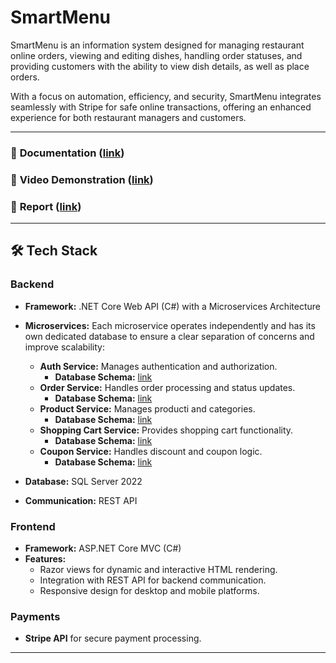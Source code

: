 # SmartMenu


SmartMenu is an information system designed for managing restaurant online orders, viewing and editing dishes, handling order statuses, and providing customers with the ability to view dish details, as well as place orders.

With a focus on automation, efficiency, and security, SmartMenu integrates seamlessly with Stripe for safe online transactions, offering an enhanced experience for both restaurant managers and customers.

---

### 📖 **Documentation** ([link](https://rsukhaniuk.github.io/univ-is-microservices-docs/))

### 🎥 **Video Demonstration** ([link](https://drive.google.com/file/d/1EHZ9Ba1PW_LBhFm-rdxPx5ZV5UZCItG4/view?usp=sharing))

### 📄 **Report** ([link](https://docs.google.com/document/d/1XrM24vUF2psDKovD91E1ov__boC49Zn43PrIfosYt0U/edit?usp=sharing))

---

## 🛠️ Tech Stack

### **Backend**
- **Framework:** .NET Core Web API (C#) with a Microservices Architecture
- **Microservices:**
  Each microservice operates independently and has its own dedicated database to ensure a clear separation of concerns and improve scalability:

  - **Auth Service:** Manages authentication and authorization.
    - **Database Schema:** [link](https://dbdiagram.io/d/SmartMenu_Auth-670f628a97a66db9a325b7c6)
  - **Order Service:** Handles order processing and status updates.
    - **Database Schema:** [link](https://dbdiagram.io/d/SmartMenu_Orders-670f62e597a66db9a325c66e)
  - **Product Service:** Manages productі and categories.
    - **Database Schema:** [link](https://dbdiagram.io/d/SmartMenu_Products-673d29b6e9daa85aca094e8d)
  - **Shopping Cart Service:** Provides shopping cart functionality.
    - **Database Schema:** [link](https://dbdiagram.io/d/SmartMenu_ShoppingCart-670f63df97a66db9a325edf7)
  - **Coupon Service:** Handles discount and coupon logic.
    - **Database Schema:** [link](https://dbdiagram.io/d/SmartMenu_Coupons-674a9ca0e9daa85aca313fc4)
- **Database:** SQL Server 2022
- **Communication:** REST API

### **Frontend**
- **Framework:** ASP.NET Core MVC (C#)
- **Features:**
  - Razor views for dynamic and interactive HTML rendering.
  - Integration with REST API for backend communication.
  - Responsive design for desktop and mobile platforms.

### **Payments**
- **Stripe API** for secure payment processing.

---
